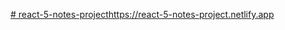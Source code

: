 [# react-5-notes-project](https://react-5-notes-project.netlify.app)https://react-5-notes-project.netlify.app

